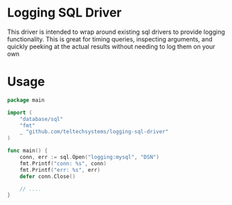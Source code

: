 Logging SQL Driver
==================

This driver is intended to wrap around existing sql drivers to provide logging functionality. This is great for timing
queries, inspecting arguments, and quickly peeking at the actual results without needing to log them on your own

Usage
=====
```go
package main

import (
	"database/sql"
	"fmt"
	_ "github.com/teltechsystems/logging-sql-driver"
)

func main() {
	conn, err := sql.Open("logging:mysql", "DSN")
	fmt.Printf("conn: %s", conn)
	fmt.Printf("err: %s", err)
	defer conn.Close()

	// ....
}
```
